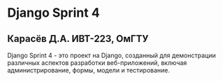 # Django Sprint 4

## Карасёв Д.А. ИВТ-223, ОмГТУ
Django Sprint 4 - это проект на Django, созданный для демонстрации различных аспектов разработки веб-приложений, включая администрирование, формы, модели и тестирование.

